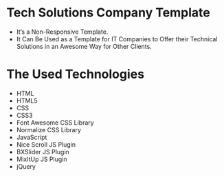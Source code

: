 # Tech Solutions Company Template
* It’s a Non-Responsive Template.
* It Can Be Used as a Template for IT Companies to Offer their Technical Solutions in an Awesome Way for Other Clients.

# The Used Technologies
* HTML
* HTML5
* CSS
* CSS3
* Font Awesome CSS Library
* Normalize CSS Library
* JavaScript
* Nice Scroll JS Plugin
* BXSlider JS Plugin
* MixItUp JS Plugin
* jQuery
